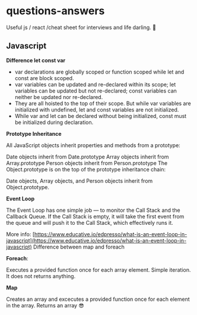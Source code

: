 # questions-answers
Useful js / react /cheat sheet for interviews and life darling. :star_struck:	

## Javascript

**Difference let const var**

- var declarations are globally scoped or function scoped while let and const are block scoped.
- var variables can be updated and re-declared within its scope; let variables can be updated but not re-declared; const variables can neither be updated nor re-declared.
- They are all hoisted to the top of their scope. But while var variables are initialized with undefined, let and const variables are not initialized.
- While var and let can be declared without being initialized, const must be initialized during declaration.

**Prototype Inheritance**

All JavaScript objects inherit properties and methods from a prototype:

Date objects inherit from Date.prototype
Array objects inherit from Array.prototype
Person objects inherit from Person.prototype
The Object.prototype is on the top of the prototype inheritance chain:

Date objects, Array objects, and Person objects inherit from Object.prototype.

**Event Loop**

The Event Loop has one simple job — to monitor the Call Stack and the Callback Queue. If the Call Stack is empty, it will take the first event from the queue and will push it to the Call Stack, which effectively runs it.

More info: [https://www.educative.io/edpresso/what-is-an-event-loop-in-javascript](https://www.educative.io/edpresso/what-is-an-event-loop-in-javascript)
Difference between map and foreach

**Foreach**:

Executes a provided function once for each array element.
Simple iteration.
It does not returns anything.


**Map**

Creates an array and excecutes a provided function once for each element in the array.
Returns an array :sunglasses:	
